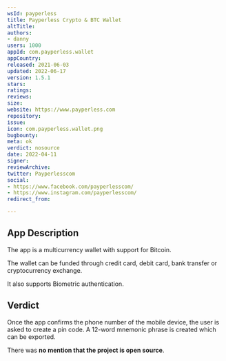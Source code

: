 ```yaml
---
wsId: payperless
title: Payperless Crypto & BTC Wallet
altTitle: 
authors:
- danny
users: 1000
appId: com.payperless.wallet
appCountry: 
released: 2021-06-03
updated: 2022-06-17
version: 1.5.1
stars: 
ratings: 
reviews: 
size: 
website: https://www.payperless.com
repository: 
issue: 
icon: com.payperless.wallet.png
bugbounty: 
meta: ok
verdict: nosource
date: 2022-04-11
signer: 
reviewArchive: 
twitter: Payperlesscom
social:
- https://www.facebook.com/payperlesscom/
- https://www.instagram.com/payperlesscom/
redirect_from: 

---
```


## App Description 

The app is a multicurrency wallet with support for Bitcoin. 

The wallet can be funded through credit card, debit card, bank transfer or cryptocurrency exchange.

It also supports Biometric authentication. 

## Verdict 

Once the app confirms the phone number of the mobile device, the user is asked to create a pin code. A 12-word mnemonic phrase is created which can be exported. 

There was **no mention that the project is open source**. 
